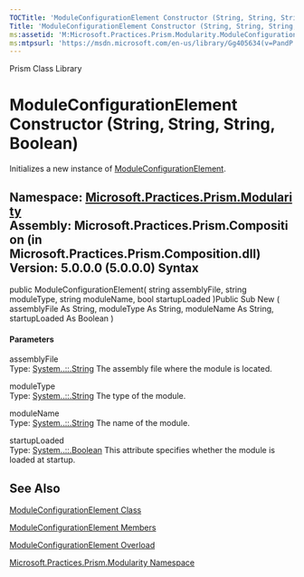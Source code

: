```yaml
---
TOCTitle: 'ModuleConfigurationElement Constructor (String, String, String, Boolean)'
Title: 'ModuleConfigurationElement Constructor (String, String, String, Boolean) (Microsoft.Practices.Prism.Modularity)'
ms:assetid: 'M:Microsoft.Practices.Prism.Modularity.ModuleConfigurationElement.\#ctor(System.String,System.String,System.String,System.Boolean)'
ms:mtpsurl: 'https://msdn.microsoft.com/en-us/library/Gg405634(v=PandP.50)'
---
```


Prism Class Library

ModuleConfigurationElement Constructor (String, String, String, Boolean)
========================================================================

Initializes a new instance of [ModuleConfigurationElement](https://msdn.microsoft.com/t:microsoft.practices.prism.modularity.moduleconfigurationelement).

**Namespace:** [Microsoft.Practices.Prism.Modularity](https://msdn.microsoft.com/n:microsoft.practices.prism.modularity)
**Assembly:** Microsoft.Practices.Prism.Composition (in Microsoft.Practices.Prism.Composition.dll) Version: 5.0.0.0 (5.0.0.0)
Syntax
------

<span id="syntaxToggle"></span>public ModuleConfigurationElement( string assemblyFile, string moduleType, string moduleName, bool startupLoaded )Public Sub New ( assemblyFile As String, moduleType As String, moduleName As String, startupLoaded As Boolean )
#### Parameters

assemblyFile  
Type: [System..::.String](http://msdn2.microsoft.com/en-us/library/s1wwdcbf)
The assembly file where the module is located.

<!-- -->

moduleType  
Type: [System..::.String](http://msdn2.microsoft.com/en-us/library/s1wwdcbf)
The type of the module.

<!-- -->

moduleName  
Type: [System..::.String](http://msdn2.microsoft.com/en-us/library/s1wwdcbf)
The name of the module.

<!-- -->

startupLoaded  
Type: [System..::.Boolean](http://msdn2.microsoft.com/en-us/library/a28wyd50)
This attribute specifies whether the module is loaded at startup.

See Also
--------

<span id="seeAlsoToggle"></span>
[ModuleConfigurationElement Class](https://msdn.microsoft.com/t:microsoft.practices.prism.modularity.moduleconfigurationelement)

[ModuleConfigurationElement Members](https://msdn.microsoft.com/allmembers.t:microsoft.practices.prism.modularity.moduleconfigurationelement)

[ModuleConfigurationElement Overload](https://msdn.microsoft.com/overload:microsoft.practices.prism.modularity.moduleconfigurationelement.)

[Microsoft.Practices.Prism.Modularity Namespace](https://msdn.microsoft.com/n:microsoft.practices.prism.modularity)
